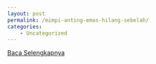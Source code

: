 ```yaml
---
layout: post
permalink: /mimpi-anting-emas-hilang-sebelah/
categories:
    - Uncategorized
---
```


[Baca Selengkapnya](/10)